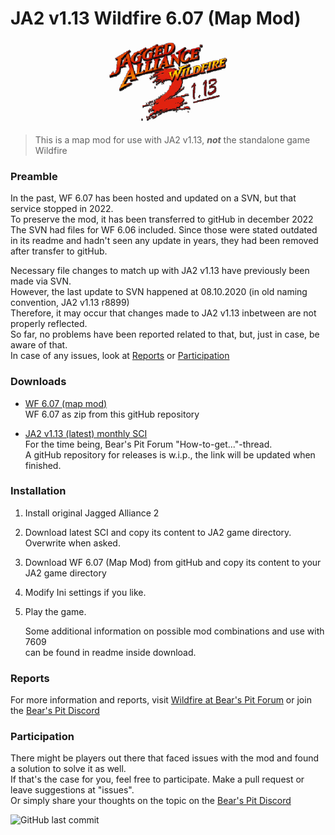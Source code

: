 
# JA2 v1.13 Wildfire 6.07 (Map Mod)





<p align="center">
  <img src="Wildfire.png" alt="JA2 v1.13 WF 6.07 Map Mod">
</p>





> This is a map mod for use with JA2 v1.13, **_not_** the standalone game Wildfire  
  
  
   
### Preamble

In the past, WF 6.07 has been hosted and updated  on a SVN, but that service stopped in 2022.   
To preserve the mod, it has been transferred to gitHub in december 2022  
The SVN had files for WF 6.06 included. Since those were stated outdated in its readme and hadn't seen any update in years, they had been removed after transfer to gitHub.  

Necessary file changes to match up with JA2 v1.13 have previously been made via SVN.   
However, the last update to SVN happened at 08.10.2020 (in old naming convention, JA2 v1.13 r8899)  
Therefore, it may occur that changes made to JA2 v1.13 inbetween are not properly reflected.  
So far, no problems have been reported related to that, but, just in case, be aware of that.  
In case of any issues, look at [Reports](#Reports) or [Participation](#Participation)  


### Downloads
 

- [WF 6.07 (map mod)](https://github.com/kitty624/JA2-v1.13-Wildfire-6.07-Map-Mod/archive/refs/heads/main.zip "WF 6.07 as zip from this gitHub repository")  
WF 6.07 as zip from this gitHub repository

- [JA2 v1.13 (latest) monthly SCI](http://thepit.ja-galaxy-forum.com/index.php?t=msg&th=24648&start=0& "Stand-in until Release Repo is set up")  
For the time being, Bear's Pit Forum "How-to-get..."-thread.  
A gitHub repository for releases is w.i.p., the link will be updated when finished.


### Installation

1. Install original Jagged Alliance 2
2. Download latest SCI and copy its content to JA2 game directory. Overwrite when asked.
3. Download WF 6.07 (Map Mod) from gitHub and copy its content to your JA2 game directory 
4. Modify Ini settings if you like.
5. Play the game.

   Some additional information on possible mod combinations and use with 7609  
   can be found in readme inside download.  


### Reports

For more information and reports, visit [Wildfire at Bear's Pit Forum](http://thepit.ja-galaxy-forum.com/index.php?t=msg&th=19409&goto=346125#msg_346125 "WF at Bear's Pit Forum") or join the [Bear's Pit Discord](https://discord.gg/GqrVZUM "Bear's Pit Discord")


### Participation 

There might be players out there that faced issues with the mod and found a solution to solve it as well.  
If that's the case for you, feel free to participate. Make a pull request or leave suggestions at "issues".  
Or simply share your thoughts on the topic on the [Bear's Pit Discord](https://discord.gg/GqrVZUM "Bear's Pit Discord")


![GitHub last commit](https://img.shields.io/github/last-commit/kitty624/JA2-v1.13-Wildfire-6.07-Map-Mod)
